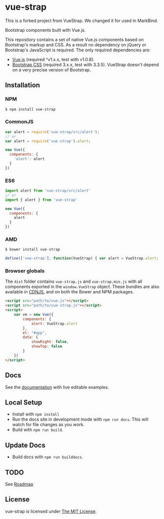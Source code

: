 # vue-strap
This is a forked project from VueStrap. We changed it for used in MarkBind.

Bootstrap components built with Vue.js.

This repository contains a set of native Vue.js components based on Bootstrap's markup and CSS. As a result no dependency on jQuery or Bootstrap's JavaScript is required. The only required dependencies are:

* [Vue.js](http://vuejs.org/) (required ^v1.x.x, test with v1.0.8).
* [Bootstrap CSS](http://getbootstrap.com/) (required 3.x.x, test with 3.3.5). VueStrap doesn't depend on a very precise version of Bootstrap.

## Installation

### NPM

```bash
$ npm install vue-strap
```

### CommonJS
```js
var alert = require('vue-strap/src/alert');
// or
var alert = require('vue-strap').alert;

new Vue({
  components: {
    'alert': alert
  }
})
```

### ES6
```js
import alert from 'vue-strap/src/alert'
// or
import { alert } from 'vue-strap'

new Vue({
  components: {
    alert
  }
})
```

### AMD
```js
$ bower install vue-strap

define(['vue-strap'], function(VueStrap) { var alert = VueStrap.alert; ... });
```

### Browser globals
The `dist` folder contains `vue-strap.js` and `vue-strap.min.js` with all components exported in the <code>window.VueStrap</code> object. These bundles are also available in [CDNJS](https://cdnjs.com/libraries/vue-strap),
and on both the Bower and NPM packages.

```html
<script src="path/to/vue.js"></script>
<script src="path/to/vue-strap.js"></script>
<script>
    var vm = new Vue({
        components: {
            alert: VueStrap.alert
        },
        el: "#app",
        data: {
            showRight: false,
            showTop: false
        }
    })
</script>
```

## Docs
See the [documentation](https://markbind.github.io/vue-strap/) with live editable examples.

## Local Setup
* Install with `npm install`
* Run the docs site in development mode with `npm run docs`. This will watch for file changes as you work.
* Build with `npm run build`.

## Update Docs
* Build docs with `npm run builddocs`.

## TODO
See [Roadmap](https://github.com/yuche/vue-strap/issues/41)

## License
vue-strap is licensed under [The MIT License](LICENSE).

